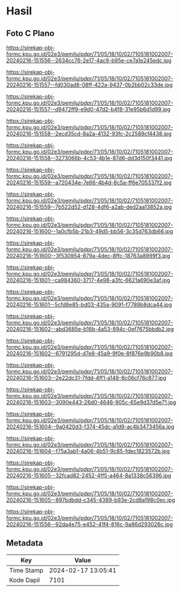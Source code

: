 # Hasil

## Foto C Plano

https://sirekap-obj-formc.kpu.go.id/02e3/pemilu/pdpr/71/05/18/10/02/7105181002007-20240216-151556--2634cc76-2e17-4ac9-b95e-ce7a1e245edc.jpg

https://sirekap-obj-formc.kpu.go.id/02e3/pemilu/pdpr/71/05/18/10/02/7105181002007-20240216-151557--fd030ad8-08ff-422a-9437-0b2bb02c33de.jpg

https://sirekap-obj-formc.kpu.go.id/02e3/pemilu/pdpr/71/05/18/10/02/7105181002007-20240216-151557--d9472ff9-e9d0-47d2-b4f8-31e95b6d1d99.jpg

https://sirekap-obj-formc.kpu.go.id/02e3/pemilu/pdpr/71/05/18/10/02/7105181002007-20240216-151558--2ecd35cd-8a2a-4132-93fc-2c2589cf4438.jpg

https://sirekap-obj-formc.kpu.go.id/02e3/pemilu/pdpr/71/05/18/10/02/7105181002007-20240216-151558--3273066b-4c53-4b1e-87d6-dd3d150f3441.jpg

https://sirekap-obj-formc.kpu.go.id/02e3/pemilu/pdpr/71/05/18/10/02/7105181002007-20240216-151559--a720434e-7e66-4b4d-8c5a-ff6e705337f2.jpg

https://sirekap-obj-formc.kpu.go.id/02e3/pemilu/pdpr/71/05/18/10/02/7105181002007-20240216-151559--7b522d52-d128-4df6-a2ab-ded2aa13852a.jpg

https://sirekap-obj-formc.kpu.go.id/02e3/pemilu/pdpr/71/05/18/10/02/7105181002007-20240216-151600--1a0cfb5b-21b3-49d5-bb56-3c35d763db66.jpg

https://sirekap-obj-formc.kpu.go.id/02e3/pemilu/pdpr/71/05/18/10/02/7105181002007-20240216-151600--3f530954-879a-4dec-8ffc-18763a8999f3.jpg

https://sirekap-obj-formc.kpu.go.id/02e3/pemilu/pdpr/71/05/18/10/02/7105181002007-20240216-151601--ca984360-3717-4e98-a3fc-6621a690e3af.jpg

https://sirekap-obj-formc.kpu.go.id/02e3/pemilu/pdpr/71/05/18/10/02/7105181002007-20240216-151601--5cfd8e85-bd03-435a-9091-f7789b8dca44.jpg

https://sirekap-obj-formc.kpu.go.id/02e3/pemilu/pdpr/71/05/18/10/02/7105181002007-20240216-151602--abd3685e-b16b-4a53-894c-0ef7675bbdb2.jpg

https://sirekap-obj-formc.kpu.go.id/02e3/pemilu/pdpr/71/05/18/10/02/7105181002007-20240216-151602--6791295d-d7e8-45a9-9f0e-8f876e9b90b8.jpg

https://sirekap-obj-formc.kpu.go.id/02e3/pemilu/pdpr/71/05/18/10/02/7105181002007-20240216-151603--2e22dc31-7fdd-4ff1-a148-8c06cf76c877.jpg

https://sirekap-obj-formc.kpu.go.id/02e3/pemilu/pdpr/71/05/18/10/02/7105181002007-20240216-151603--3090e443-26d0-4646-905c-65e9d37d5e71.jpg

https://sirekap-obj-formc.kpu.go.id/02e3/pemilu/pdpr/71/05/18/10/02/7105181002007-20240216-151604--9a0420d3-f374-45dc-a1d9-ac4b3473456a.jpg

https://sirekap-obj-formc.kpu.go.id/02e3/pemilu/pdpr/71/05/18/10/02/7105181002007-20240216-151604--f75a3ab1-4a06-4b51-9c85-fdec1823572b.jpg

https://sirekap-obj-formc.kpu.go.id/02e3/pemilu/pdpr/71/05/18/10/02/7105181002007-20240216-151605--32fcad82-2452-4ff5-a464-8a1338c56396.jpg

https://sirekap-obj-formc.kpu.go.id/02e3/pemilu/pdpr/71/05/18/10/02/7105181002007-20240216-151605--897bdbdd-c345-4389-b93e-2cd8a198c0ec.jpg

https://sirekap-obj-formc.kpu.go.id/02e3/pemilu/pdpr/71/05/18/10/02/7105181002007-20240216-151556--92da4e75-e452-41f4-816c-9a86d293026c.jpg


## Metadata

| Key        | Value               |
| ---------- | ------------------- |
| Time Stamp | 2024-02-17 13:05:41 |
| Kode Dapil | 7101                |



